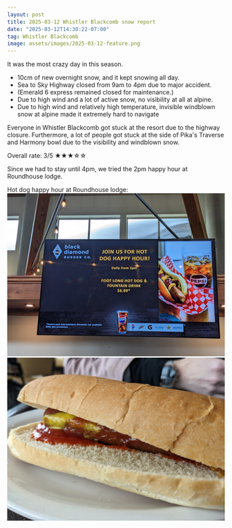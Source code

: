 ```yaml
---
layout: post
title: 2025-03-12 Whistler Blackcomb snow report
date: "2025-03-12T14:30:22-07:00"
tag: Whistler Blackcomb
image: assets/images/2025-03-12-feature.png
---
```


It was the most crazy day in this season.

* 10cm of new overnight snow, and it kept snowing all day.
* Sea to Sky Highway closed from 9am to 4pm due to major accident.
* (Emerald 6 express remained closed for maintenance.)
* Due to high wind and a lot of active snow, no visibility at all at alpine.
* Due to high wind and relatively high temperature, invisible windblown snow at alpine made it extremely hard to navigate

Everyone in Whistler Blackcomb got stuck at the resort due to the highway closure.
Furthermore, a lot of people got stuck at the side of Pika's Traverse and Harmony bowl due to the visibility and windblown snow.

Overall rate: 3/5 ★★★☆☆

Since we had to stay until 4pm, we tried the 2pm happy hour at Roundhouse lodge.

Hot dog happy hour at Roundhouse lodge:
![](/assets/images/2025-03-12-hot-dog-happy-hour-at-roundhouse.jpg)
![](/assets/images/2025-03-12-hot-dog-happy-hour-at-roundhouse-2.jpg)
